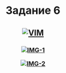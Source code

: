 <h1 align="center">Задание 6</h1>

<h2 align="center">
  
[![VIM][VIM]][Vim-url]
</h2>

<h3 align="center">

[![IMG-1][Screenshot-1]]( "IMG-1")

[![IMG-2][Screenshot-2]]( "IMG-2")
</h3>

<!-- MARKDOWN LINKS & IMAGES -->
[Screenshot-1]: images/img-1.png
[Screenshot-2]: images/img-1.png
[VIM]: https://skillicons.dev/icons?i=vim
[Vim-url]: https://www.vim.org
